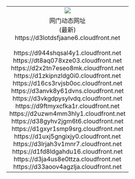 ﻿<table>
  <tr></tr>
  <tr><td colspan=2 align=center><img src="https://d3lotdsfjaane6.cloudfront.net/Up/oGate.jpg" /></td></tr>
  <tr><td colspan=2 align=center>网门动态网址<br/>(最新)
<br>https://d3lotdsfjaane6.cloudfront.net
<br/>
<br>https://d944shqsal4y1.cloudfront.net
<br>https://dt8aq078xze03.cloudfront.net
<br>https://d2x2tn7eseo8mk.cloudfront.net
<br>https://d1zkipnzldg0i0.cloudfront.net
<br>https://d16cs3rvjsb0oc.cloudfront.net
<br>https://d3anvk8y61dvns.cloudfront.net
<br>https://d3vkgdpysylvdq.cloudfront.net
<br>https://d9ftmyxcfka1r.cloudfront.net
<br>https://d2uzwn4mm3hly1.cloudfront.net
<br>https://d38gyhv2jgm6t6.cloudfront.net
<br>https://d1gxyr1smp9srg.cloudfront.net
<br>https://d1uxj5gngixjy0.cloudfront.net
<br>https://d3lrjah3v1mnr7.cloudfront.net
<br>https://d1fd8ldgahdu16.cloudfront.net
<br>https://d3ja4us8e0ttza.cloudfront.net
<br>https://d33aoov4agzlja.cloudfront.net
    </td>
  </tr>
</table>
